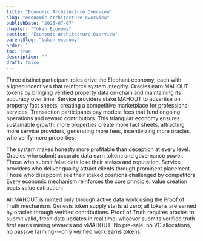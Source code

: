 ```yaml
---
title: "Economic Architecture Overview"
slug: "economic-architecture-overview"
publishDate: "2025-07-07"
chapter: "Token Economy"
section: "Economic Architecture Overview"
parentSlug: "token-economy"
order: 1
toc: true
description: ""
draft: false
---
```


Three distinct participant roles drive the Elephant economy, each with aligned incentives that reinforce system
integrity. Oracles earn MAHOUT tokens by bringing verified property data on-chain and maintaining its accuracy over
time. Service providers stake MAHOUT to advertise on property fact sheets, creating a competitive marketplace for
professional services. Transaction participants pay modest fees that fund ongoing operations and reward contributors.
This triangular economy ensures sustainable growth: more properties create more fact sheets, attracting more service
providers, generating more fees, incentivizing more oracles, who verify more properties.

The system makes honesty more profitable than deception at every level. Oracles who submit accurate data earn tokens and
governance power. Those who submit false data lose their stakes and reputation. Service providers who deliver quality
attract clients through prominent placement. Those who disappoint see their staked positions challenged by competitors.
Every economic mechanism reinforces the core principle: value creation beats value extraction.

All MAHOUT is minted only through active data work using the Proof of Truth mechanism. Genesis token supply starts at
zero; all tokens are earned by oracles through verified contributions. Proof of Truth requires oracles to submit valid,
fresh data updates in real time; whoever submits verified truth first earns mining rewards and vMAHOUT. No pre-sale, no
VC allocations, no passive farming---only verified work earns tokens.
